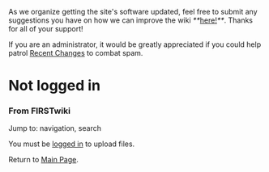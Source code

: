 As we organize getting the site's software updated, feel free to submit any
suggestions you have on how we can improve the wiki
_**_[here!](/index.php/User:Hallry/Suggestions "User:Hallry/Suggestions"
)_**_. Thanks for all of your support!

If you are an administrator, it would be greatly appreciated if you could help
patrol [Recent Changes](/index.php/Special:Recentchanges
"Special:Recentchanges" ) to combat spam.

# Not logged in

### From FIRSTwiki

Jump to: navigation, search

You must be [logged in](/index.php/Special:Userlogin "Special:Userlogin" ) to
upload files.

Return to [Main Page](/index.php/Main_Page "Main Page" ).

